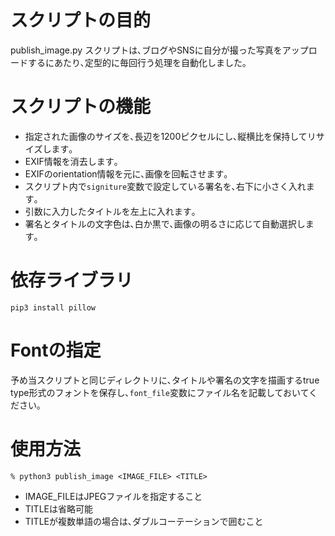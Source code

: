 # スクリプトの目的

publish_image.py スクリプトは､ブログやSNSに自分が撮った写真をアップロードするにあたり､定型的に毎回行う処理を自動化しました｡

# スクリプトの機能

- 指定された画像のサイズを､長辺を1200ピクセルにし､縦横比を保持してリサイズします｡
- EXIF情報を消去します｡
- EXIFのorientation情報を元に､画像を回転させます｡
- スクリプト内で`signiture`変数で設定している署名を､右下に小さく入れます｡
- 引数に入力したタイトルを左上に入れます｡
- 署名とタイトルの文字色は､白か黒で､画像の明るさに応じて自動選択します｡

# 依存ライブラリ

```
pip3 install pillow
```

# Fontの指定

予め当スクリプトと同じディレクトリに､タイトルや署名の文字を描画するtrue type形式のフォントを保存し､`font_file`変数にファイル名を記載しておいてください｡

# 使用方法

```
% python3 publish_image <IMAGE_FILE> <TITLE>
```

- IMAGE_FILEはJPEGファイルを指定すること
- TITLEは省略可能
- TITLEが複数単語の場合は､ダブルコーテーションで囲むこと
